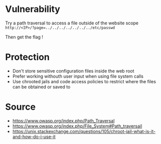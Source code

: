 # Vulnerability

Try a path traversal to access a file outside of the website scope
`http://<IP>/?page=../../../../../../../etc/passwd`

Then get the flag !

# Protection

- Don't store sensitive configuration files inside the web root
- Prefer working withouth user input when using file system calls
- Use chrooted jails and code access policies to restrict where the files can be obtained or saved to

# Source

- https://www.owasp.org/index.php/Path_Traversal
- https://www.owasp.org/index.php/File_System#Path_traversail
- https://unix.stackexchange.com/questions/105/chroot-jail-what-is-it-and-how-do-i-use-it
